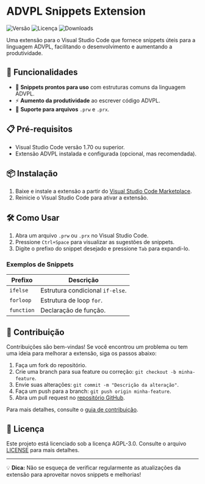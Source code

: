 # ADVPL Snippets Extension

![Versão](https://img.shields.io/badge/versão-1.8.0-blue)
![Licença](https://img.shields.io/badge/licença-AGPL--3.0-green)
![Downloads](https://img.shields.io/visual-studio-marketplace/d/felipednegredo.advpl-devtools)

Uma extensão para o Visual Studio Code que fornece snippets úteis para a linguagem ADVPL, facilitando o desenvolvimento e aumentando a produtividade.

## 🚀 Funcionalidades

- 📌 **Snippets prontos para uso** com estruturas comuns da linguagem ADVPL.
- ⚡ **Aumento da produtividade** ao escrever código ADVPL.
- 📂 **Suporte para arquivos** `.prw` e `.prx`.

## 📋 Pré-requisitos

- Visual Studio Code versão 1.70 ou superior.
- Extensão ADVPL instalada e configurada (opcional, mas recomendada).

## 📦 Instalação

1. Baixe e instale a extensão a partir do [Visual Studio Code Marketplace](https://marketplace.visualstudio.com/).
2. Reinicie o Visual Studio Code para ativar a extensão.

## 🛠️ Como Usar

1. Abra um arquivo `.prw` ou `.prx` no Visual Studio Code.
2. Pressione `Ctrl+Space` para visualizar as sugestões de snippets.
3. Digite o prefixo do snippet desejado e pressione `Tab` para expandi-lo.

### Exemplos de Snippets

| Prefixo       | Descrição                     |
|---------------|-------------------------------|
| `ifelse`      | Estrutura condicional `if-else`. |
| `forloop`     | Estrutura de loop `for`.      |
| `function`    | Declaração de função.         |

## 🤝 Contribuição

Contribuições são bem-vindas! Se você encontrou um problema ou tem uma ideia para melhorar a extensão, siga os passos abaixo:

1. Faça um fork do repositório.
2. Crie uma branch para sua feature ou correção: `git checkout -b minha-feature`.
3. Envie suas alterações: `git commit -m "Descrição da alteração"`.
4. Faça um push para a branch: `git push origin minha-feature`.
5. Abra um pull request no [repositório GitHub](https://github.com/felipe_dnegredo/advpl-snippets).

Para mais detalhes, consulte o [guia de contribuição](CONTRIBUTING.md).

## 📄 Licença

Este projeto está licenciado sob a licença AGPL-3.0. Consulte o arquivo [LICENSE](LICENSE) para mais detalhes.

---

💡 **Dica:** Não se esqueça de verificar regularmente as atualizações da extensão para aproveitar novos snippets e melhorias!